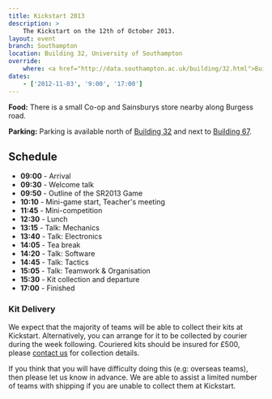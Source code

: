 ```yaml
---
title: Kickstart 2013
description: >
    The Kickstart on the 12th of October 2013.
layout: event
branch: Southampton
location: Building 32, University of Southampton
override:
    where: <a href="http://data.southampton.ac.uk/building/32.html">Building 32</a>, University of Southampton Highfield Campus
dates:
    - ['2012-11-03', '9:00', '17:00']
---
```


**Food:** There is a small Co-op and Sainsburys store nearby along Burgess road.

**Parking:** Parking is available north of [Building 32](http://data.southampton.ac.uk/building/32.html) and next to [Building 67](http://data.southampton.ac.uk/building/67.html).

Schedule
--------

 * **09:00** - Arrival
 * **09:30** - Welcome talk
 * **09:50** - Outline of the SR2013 Game
 * **10:10** - Mini-game start, Teacher's meeting
 * **11:45** - Mini-competition
 * **12:30** - Lunch
 * **13:15** - Talk: Mechanics
 * **13:40** - Talk: Electronics
 * **14:05** - Tea break
 * **14:20** - Talk: Software
 * **14:45** - Talk: Tactics
 * **15:05** - Talk: Teamwork & Organisation
 * **15:30** - Kit collection and departure
 * **17:00** - Finished

### Kit Delivery

We expect that the majority of teams will be able to collect their kits
at Kickstart. Alternatively, you can arrange for it to be collected by
courier during the week following. Couriered kits should be insured for
£500, please [contact us](mailto:info@studentrobotics.org) for collection
details.

If you think that you will have difficulty doing this (e.g: overseas teams),
then please let us know in advance. We are able to assist a limited number
of teams with shipping if you are unable to collect them at Kickstart.
